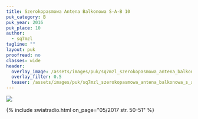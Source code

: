 ```yaml
---
title: Szerokopasmowa Antena Balkonowa S-A-B 10
puk_category: B
puk_year: 2016
puk_place: 10
author: 
  - sq7mzl
tagline: ""
layout: puk
proofread: no
classes: wide
header:
  overlay_image: /assets/images/puk/sq7mzl_szerokopasmowa_antena_balkonowa_s_a_b_10.jpg
  overlay_filter: 0.5
  teaser: /assets/images/puk/sq7mzl_szerokopasmowa_antena_balkonowa_s_a_b_10.jpg
---
```






 






![](assets/img/work-in-progress.jpg) 


{% include swiatradio.html on_page="05/2017 str. 50-51" %}

 





 


